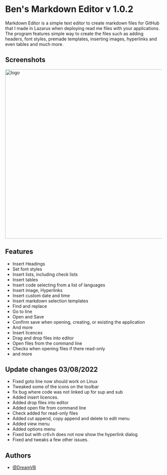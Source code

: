 # Ben's Markdown Editor v 1.0.2

Markdown Editor is a simple text editor to create markdown files for GitHub 
that I made in Lazarus when deploying read me files with your applications. The program features 
simple way to create the files such as adding headers, font styles, premade 
templates, inserting images, hyperlinks and even tables and much more.

## Screenshots

<img width="543" alt="logo" src="https://user-images.githubusercontent.com/17520035/182692953-7049820f-c14d-478a-98f4-e50bd32bb511.png">

## Features

- Insert Headings
- Set font styles
- Insert lists, including check lists
- Insert tables
- Insert code selecting from a list of languages
- Insert image, Hyperlinks
- Insert custom date and time
- Insert markdown selection templates
- Find and replace
- Go to line
- Open and Save
- Confirm save when opening, creating, or existing the application
- And more
- Insert licences
- Drag and drop files into editor
- Open files from the command line
- Checks when opening files if there read-only
- and more


## Update changes 03/08/2022

- Fixed goto line now should work on Linux
- Tweaked some of the icons on the toolbar
- fix bug where code was not linked up for sup and sub
- Added insert licences.
- Added drop files into editor
- Added open file from command line
- Check added for read-only files
- Added cut append, copy append and delete to edit menu
- Added view menu
- Added options menu
- Fixed but with crtl+h does not now show the hyperlink dialog
- Fixed and tweaks a few other issues.

## Authors

- [@DreamVB](https://github.com/DreamVB)



